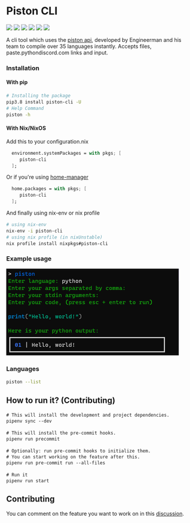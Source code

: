 # Piston CLI
[![](https://img.shields.io/github/license/Shivansh-007/piston-cli?style=for-the-badge)]()
[![](https://img.shields.io/github/issues/Shivansh-007/piston-cli?style=for-the-badge)]()
[![](https://img.shields.io/github/issues-pr/Shivansh-007/piston-cli?style=for-the-badge)]()
[![](https://img.shields.io/github/workflow/status/Shivansh-007/piston-cli/Linting/main?style=for-the-badge)]()
[![](https://img.shields.io/pypi/pyversions/piston-cli?style=for-the-badge)]()
[![](https://img.shields.io/pypi/v/piston-cli?style=for-the-badge)]()



A cli tool which uses the [piston api](https://github.com/engineer-man/piston), developed by Engineerman and his team to compile over 35 languages instantly. Accepts files, paste.pythondiscord.com links and input.

### Installation

#### With pip

```bash
# Installing the package
pip3.8 install piston-cli -U
# Help Command
piston -h
```
#### With Nix/NixOS

Add this to your configuration.nix

```nix
  environment.systemPackages = with pkgs; [
     piston-cli
  ];
```

Or if you're using [home-manager](https://github.com/nix-community/home-manager)

```nix
  home.packages = with pkgs; [
     piston-cli
  ];
```

And finally using nix-env or nix profile

```bash
# using nix-env
nix-env -i piston-cli
# using nix profile (in nixUnstable)
nix profile install nixpkgs#piston-cli
```

### Example usage
![example](piston-cli.png)

### Languages
```bash
piston --list
```

## How to run it? (Contributing)
```shell
# This will install the development and project dependencies.
pipenv sync --dev

# This will install the pre-commit hooks.
pipenv run precommit

# Optionally: run pre-commit hooks to initialize them.
# You can start working on the feature after this.
pipenv run pre-commit run --all-files

# Run it
pipenv run start
```

## Contributing
You can comment on the feature you want to work on in this [discussion](https://github.com/Shivansh-007/piston-cli/discussions/7).
